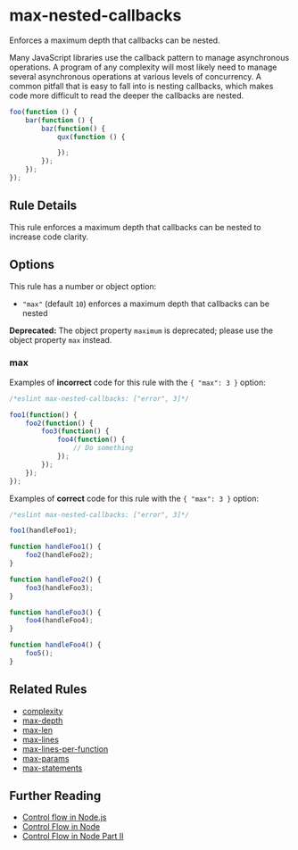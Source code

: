 # max-nested-callbacks

Enforces a maximum depth that callbacks can be nested.

Many JavaScript libraries use the callback pattern to manage asynchronous operations. A program of any complexity will most likely need to manage several asynchronous operations at various levels of concurrency. A common pitfall that is easy to fall into is nesting callbacks, which makes code more difficult to read the deeper the callbacks are nested.

```js
foo(function () {
    bar(function () {
        baz(function() {
            qux(function () {

            });
        });
    });
});
```

## Rule Details

This rule enforces a maximum depth that callbacks can be nested to increase code clarity.

## Options

This rule has a number or object option:

* `"max"` (default `10`) enforces a maximum depth that callbacks can be nested

**Deprecated:** The object property `maximum` is deprecated; please use the object property `max` instead.

### max

Examples of **incorrect** code for this rule with the `{ "max": 3 }` option:

```js
/*eslint max-nested-callbacks: ["error", 3]*/

foo1(function() {
    foo2(function() {
        foo3(function() {
            foo4(function() {
                // Do something
            });
        });
    });
});
```

Examples of **correct** code for this rule with the `{ "max": 3 }` option:

```js
/*eslint max-nested-callbacks: ["error", 3]*/

foo1(handleFoo1);

function handleFoo1() {
    foo2(handleFoo2);
}

function handleFoo2() {
    foo3(handleFoo3);
}

function handleFoo3() {
    foo4(handleFoo4);
}

function handleFoo4() {
    foo5();
}
```

## Related Rules

* [complexity](complexity.md)
* [max-depth](max-depth.md)
* [max-len](max-len.md)
* [max-lines](max-lines.md)
* [max-lines-per-function](max-lines-per-function.md)
* [max-params](max-params.md)
* [max-statements](max-statements.md)

## Further Reading

* [Control flow in Node.js](http://book.mixu.net/node/ch7.html)
* [Control Flow in Node](https://howtonode.org/control-flow)
* [Control Flow in Node Part II](https://howtonode.org/control-flow-part-ii)
